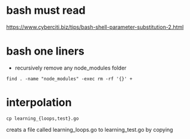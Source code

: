 # bash must read

https://www.cyberciti.biz/tips/bash-shell-parameter-substitution-2.html

# bash one liners

- recursively remove any node_modules folder

`find . -name "node_modules" -exec rm -rf '{}' +`

# interpolation

`cp learning_{loops,test}.go`

creats a file called learning_loops.go to learning_test.go by copying

